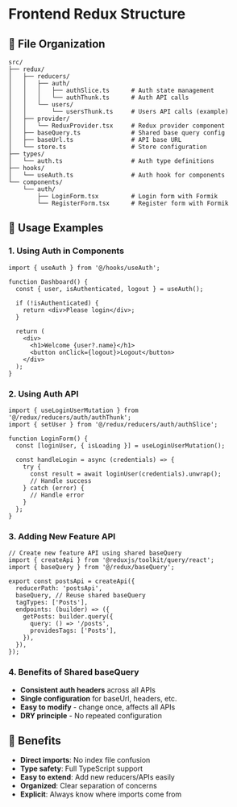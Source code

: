 # Frontend Redux Structure

## 📁 File Organization

```
src/
├── redux/
│   ├── reducers/
│   │   ├── auth/
│   │   │   ├── authSlice.ts      # Auth state management
│   │   │   └── authThunk.ts      # Auth API calls
│   │   └── users/
│   │       └── usersThunk.ts     # Users API calls (example)
│   ├── provider/
│   │   └── ReduxProvider.tsx     # Redux provider component
│   ├── baseQuery.ts              # Shared base query config
│   ├── baseUrl.ts                # API base URL
│   └── store.ts                  # Store configuration
├── types/
│   └── auth.ts                   # Auth type definitions
├── hooks/
│   └── useAuth.ts                # Auth hook for components
└── components/
    └── auth/
        ├── LoginForm.tsx         # Login form with Formik
        └── RegisterForm.tsx      # Register form with Formik
```

## 🔧 Usage Examples

### 1. Using Auth in Components

```tsx
import { useAuth } from '@/hooks/useAuth';

function Dashboard() {
  const { user, isAuthenticated, logout } = useAuth();

  if (!isAuthenticated) {
    return <div>Please login</div>;
  }

  return (
    <div>
      <h1>Welcome {user?.name}</h1>
      <button onClick={logout}>Logout</button>
    </div>
  );
}
```

### 2. Using Auth API

```tsx
import { useLoginUserMutation } from '@/redux/reducers/auth/authThunk';
import { setUser } from '@/redux/reducers/auth/authSlice';

function LoginForm() {
  const [loginUser, { isLoading }] = useLoginUserMutation();

  const handleLogin = async (credentials) => {
    try {
      const result = await loginUser(credentials).unwrap();
      // Handle success
    } catch (error) {
      // Handle error
    }
  };
}
```

### 3. Adding New Feature API

```tsx
// Create new feature API using shared baseQuery
import { createApi } from '@reduxjs/toolkit/query/react';
import { baseQuery } from '@/redux/baseQuery';

export const postsApi = createApi({
  reducerPath: 'postsApi',
  baseQuery, // Reuse shared baseQuery
  tagTypes: ['Posts'],
  endpoints: (builder) => ({
    getPosts: builder.query({
      query: () => '/posts',
      providesTags: ['Posts'],
    }),
  }),
});
```

### 4. Benefits of Shared baseQuery

- **Consistent auth headers** across all APIs
- **Single configuration** for baseUrl, headers, etc.
- **Easy to modify** - change once, affects all APIs
- **DRY principle** - No repeated configuration

## 🚀 Benefits

- **Direct imports**: No index file confusion
- **Type safety**: Full TypeScript support
- **Easy to extend**: Add new reducers/APIs easily
- **Organized**: Clear separation of concerns
- **Explicit**: Always know where imports come from